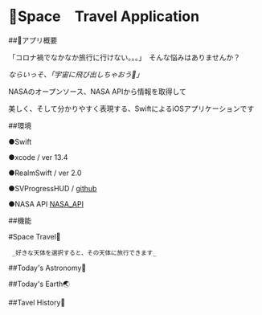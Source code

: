 # 🚀Space　Travel Application

##📱アプリ概要

  「コロナ禍でなかなか旅行に行けない。。。」　そんな悩みはありませんか？
  
  _ならいっそ、「宇宙に飛び出しちゃおう💫」_
  
  
  NASAのオープンソース、NASA APIから情報を取得して
  
  美しく、そして分かりやすく表現する、SwiftによるiOSアプリケーションです
  
  
##環境


  ●Swift
  
  ●xcode / ver 13.4
  
  
  ●RealmSwift / ver 2.0
  
  ●SVProgressHUD / [github](https://github.com/SVProgressHUD/SVProgressHUD)
  
  ●NASA API [NASA_API](https://api.nasa.gov/)
  
  
##機能


   #Space Travel🚀
   
     _好きな天体を選択すると、その天体に旅行できます_
     
     
   
   
   ##Today's Astronomy💫
   
   
   ##Today's Earth🌏
   
   
   ##Tavel History📝
